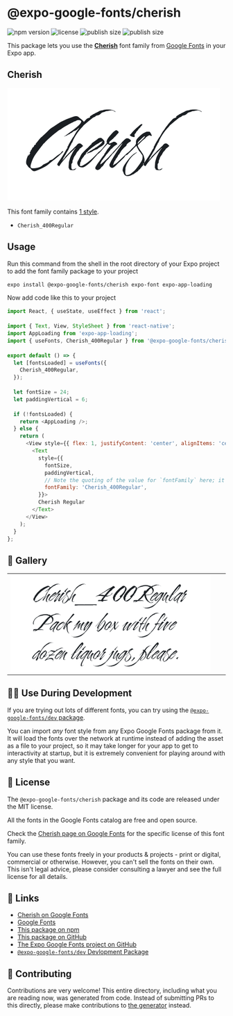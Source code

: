 # @expo-google-fonts/cherish

![npm version](https://flat.badgen.net/npm/v/@expo-google-fonts/cherish)
![license](https://flat.badgen.net/github/license/expo/google-fonts)
![publish size](https://flat.badgen.net/packagephobia/install/@expo-google-fonts/cherish)
![publish size](https://flat.badgen.net/packagephobia/publish/@expo-google-fonts/cherish)

This package lets you use the [**Cherish**](https://fonts.google.com/specimen/Cherish) font family from [Google Fonts](https://fonts.google.com/) in your Expo app.

## Cherish

![Cherish](./font-family.png)

This font family contains [1 style](#-gallery).

- `Cherish_400Regular`

## Usage

Run this command from the shell in the root directory of your Expo project to add the font family package to your project
```sh
expo install @expo-google-fonts/cherish expo-font expo-app-loading
```

Now add code like this to your project
```js
import React, { useState, useEffect } from 'react';

import { Text, View, StyleSheet } from 'react-native';
import AppLoading from 'expo-app-loading';
import { useFonts, Cherish_400Regular } from '@expo-google-fonts/cherish';

export default () => {
  let [fontsLoaded] = useFonts({
    Cherish_400Regular,
  });

  let fontSize = 24;
  let paddingVertical = 6;

  if (!fontsLoaded) {
    return <AppLoading />;
  } else {
    return (
      <View style={{ flex: 1, justifyContent: 'center', alignItems: 'center' }}>
        <Text
          style={{
            fontSize,
            paddingVertical,
            // Note the quoting of the value for `fontFamily` here; it expects a string!
            fontFamily: 'Cherish_400Regular',
          }}>
          Cherish Regular
        </Text>
      </View>
    );
  }
};

```

## 🔡 Gallery


||||
|-|-|-|
|![Cherish_400Regular](./Cherish_400Regular.ttf.png)||||


## 👩‍💻 Use During Development

If you are trying out lots of different fonts, you can try using the [`@expo-google-fonts/dev` package](https://github.com/expo/google-fonts/tree/master/font-packages/dev#readme).

You can import *any* font style from any Expo Google Fonts package from it. It will load the fonts
over the network at runtime instead of adding the asset as a file to your project, so it may take longer
for your app to get to interactivity at startup, but it is extremely convenient
for playing around with any style that you want.

## 📖 License

The `@expo-google-fonts/cherish` package and its code are released under the MIT license.

All the fonts in the Google Fonts catalog are free and open source.

Check the [Cherish page on Google Fonts](https://fonts.google.com/specimen/Cherish) for the specific license of this font family.

You can use these fonts freely in your products & projects - print or digital, commercial or otherwise. However, you can't sell the fonts on their own. This isn't legal advice, please consider consulting a lawyer and see the full license for all details.

## 🔗 Links

- [Cherish on Google Fonts](https://fonts.google.com/specimen/Cherish)
- [Google Fonts](https://fonts.google.com/)
- [This package on npm](https://www.npmjs.com/package/@expo-google-fonts/cherish)
- [This package on GitHub](https://github.com/expo/google-fonts/tree/master/font-packages/cherish)
- [The Expo Google Fonts project on GitHub](https://github.com/expo/google-fonts)
- [`@expo-google-fonts/dev` Devlopment Package](https://github.com/expo/google-fonts/tree/master/font-packages/dev)

## 🤝 Contributing

Contributions are very welcome! This entire directory, including what you are reading now, was generated from code. Instead of submitting PRs to this directly, please make contributions to [the generator](https://github.com/expo/google-fonts/tree/master/packages/generator) instead.

